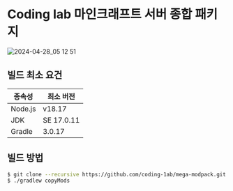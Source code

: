 # Coding lab 마인크래프트 서버 종합 패키지
![2024-04-28_05 12 51](https://github.com/coding-1ab/mega-modpack/assets/41675181/3e4805ab-c244-4408-9b8f-4d2c0f9af1f7)

## 빌드 최소 요건

| 종속성 | 최소 버전 |
| --- | --- |
| Node.js | v18.17 |
| JDK | SE 17.0.11 |
| Gradle | 3.0.17 |

## 빌드 방법

```sh
$ git clone --recursive https://github.com/coding-1ab/mega-modpack.git
$ ./gradlew copyMods
```
